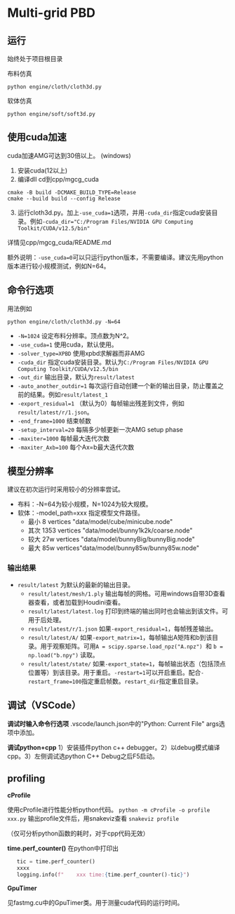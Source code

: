# Multi-grid PBD

## 运行
始终处于项目根目录

布料仿真
```
python engine/cloth/cloth3d.py
```

软体仿真
```
python engine/soft/soft3d.py
```

## 使用cuda加速
cuda加速AMG可达到30倍以上。
(windows)
1. 安装cuda(12以上)
2. 编译dll
cd到cpp/mgcg_cuda
```
cmake -B build -DCMAKE_BUILD_TYPE=Release
cmake --build build --config Release
```
3. 运行cloth3d.py。加上`-use_cuda=1`选项，并用`-cuda_dir`指定cuda安装目录。例如`-cuda_dir="C:/Program Files/NVIDIA GPU Computing Toolkit/CUDA/v12.5/bin"`

详情见cpp/mgcg_cuda/README.md


额外说明：`-use_cuda=0`可以只运行python版本，不需要编译。建议先用python版本进行较小规模测试，例如N=64。


## 命令行选项
用法例如
```
python engine/cloth/cloth3d.py -N=64
```

- `-N=1024` 设定布料分辨率。顶点数为N^2。
- `-use_cuda=1` 使用cuda，默认使用。
- `-solver_type=XPBD` 使用xpbd求解器而非AMG
- `-cuda_dir` 指定cuda安装目录。默认为`C:/Program Files/NVIDIA GPU Computing Toolkit/CUDA/v12.5/bin`
- `-out_dir` 输出目录，默认为`result/latest`
- `-auto_another_outdir=1` 每次运行自动创建一个新的输出目录，防止覆盖之前的结果。例如`result/latest_1`
- `-export_residual=1` （默认为0）每帧输出残差到文件，例如`result/latest/r/1.json`。
- `-end_frame=1000` 结束帧数
- `-setup_interval=20` 每隔多少帧更新一次AMG setup phase
- `-maxiter=1000` 每帧最大迭代次数
- `-maxiter_Axb=100` 每个Ax=b最大迭代次数


## 模型分辨率
建议在初次运行时采用较小的分辨率尝试。
- 布料：-N=64为较小规模，N=1024为较大规模。
- 软体：-model_path=xxx 指定模型文件路径。
    - 最小 8 vertices "data/model/cube/minicube.node"
    - 其次 1353 vertices "data/model/bunny1k2k/coarse.node"
    - 较大 27w vertices "data/model/bunnyBig/bunnyBig.node"
    - 最大 85w vertices"data/model/bunny85w/bunny85w.node"


### 输出结果
- `result/latest` 为默认的最新的输出目录。
  - `result/latest/mesh/1.ply` 输出每帧的网格。可用windows自带3D查看器查看，或者加载到Houdini查看。
  - `result/latest/latest.log` 打印到终端的输出同时也会输出到该文件。可用于后处理。
  - `result/latest/r/1.json` 如果`-export_residual=1`，每帧残差输出。
  - `result/latest/A/` 如果`-export_matrix=1`，每帧输出A矩阵和b到该目录。用于观察矩阵。可用`A = scipy.sparse.load_npz("A.npz") `和 `b = np.load("b.npy")` 读取。
  - `result/latest/state/` 如果`-export_state=1`，每帧输出状态（包括顶点位置等）到该目录。用于重启。`-restart=1`可以开启重启。配合`-restart_frame=100`指定重启帧数。`restart_dir`指定重启目录。


## 调试（VSCode）
**调试时输入命令行选项**
.vscode/launch.json中的"Python: Current File" args选项中添加。

**调试python+cpp**
1）安装插件python c++ debugger。2）以debug模式编译cpp。3）左侧调试选python C++ Debug之后F5启动。

## profiling
 **cProfile**

使用cProfile进行性能分析python代码。
```python -m cProfile -o profile xxx.py```
输出profile文件后，用snakeviz查看
```snakeviz profile```

（仅可分析python函数的耗时，对于cpp代码无效）

 **time.perf_counter()**
 在python中打印出
 ```python
    tic = time.perf_counter()
    xxxx
    logging.info(f"    xxx time:{time.perf_counter()-tic}")
```

**GpuTimer**

见fastmg.cu中的GpuTimer类。用于测量cuda代码的运行时间。